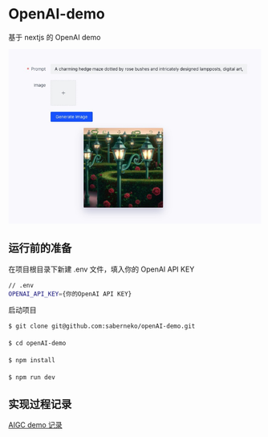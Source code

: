 # OpenAI-demo

基于 nextjs 的 OpenAI demo

![image](https://github.com/saberneko/openAI-demo/blob/master/IMG/demo.jpg)

## 运行前的准备

在项目根目录下新建 .env 文件，填入你的 OpenAI API KEY

```bash
// .env
OPENAI_API_KEY={你的OpenAI API KEY}
```

启动项目

```bash
$ git clone git@github.com:saberneko/openAI-demo.git

$ cd openAI-demo

$ npm install

$ npm run dev
```

## 实现过程记录

[AIGC demo 记录](https://www.yuque.com/g/saberneko/vf81ru/collaborator/join?token=VCtrTh6qYXgSlwXi#)
